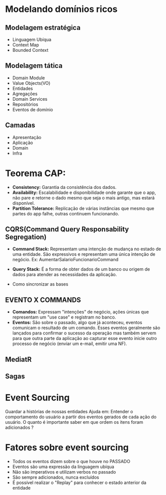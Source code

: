 # Modelando domínios ricos

## Modelagem estratégica
  - Linguagem Ubíqua
  - Context Map
  - Bounded Context
  
## Modelagem tática
 - Domain Module
 - Value Objects(VO)
 - Entidades
 - Agregações
 - Domain Services
 - Repositórios
 - Eventos de domínio

## Camadas
  - Apresentação
  - Aplicação
  - Domain
  - Infra

# Teorema CAP:
  - **Consistency:** Garantia da consistência dos dados.
  - **Availability:** Escalabilidade e disponibilidade onde garante que o app, não pare e retorne o dado mesmo que seja o mais antigo, mas estará disponível.
  - **Partition Tolerance:** Replicação de várias instâncias que mesmo que partes do app falhe, outras continuem funcionando.
    
## CQRS(Command Query Responsability Segregation)
  - **Command Stack:** Representam uma intenção de mudança no estado de uma entidade.
    São expressivos e representam uma única intenção de negócio. Ex: AumentarSalarioFuncionarioCommand
       
  - **Query Stack:** É a forma de obter dados de um banco ou origem de dados para atender
    as necessidades da aplicação.
    
  - Como sincronizar as bases
    
## EVENTO X COMMANDS
  - **Comandos:** Expressam "intenções" de negócio, ações únicas que representam um "use case" e registram no banco.
  - **Eventos:** São sobre o passado, algo que já aconteceu, eventos comunicam o resultado de um comando. Esses eventos geralmente são lançados para confirmar o sucesso da operação mas também servem para que outra parte da aplicação ao capturar esse evento inicie outro processo de negócio (enviar um e-mail, emitir uma NF).
## MediatR

## Sagas

# Event Sourcing
Guardar a histórias de nossas entidades
Ajuda em: Entender o comportamento do usuário a partir dos eventos gerados de cada ação do usuário.
O quanto é importante saber em que ordem os itens foram adicionados ?

# Fatores sobre event sourcing
- Todos os eventos dizem sobre o que houve no PASSADO
- Eventos são uma expressão da linguagem ubíqua
- Não são imperativos e utilizam verbos no passado
- São sempre adicionados, nunca excluídos
- É possível realizar o "Replay" para conhecer o estado anterior da entidade
